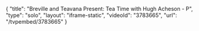 {
    "title": "Breville and Teavana Present: Tea Time with Hugh Acheson - P",
    "type": "solo",
    "layout": "iframe-static",
    "videoId": "3783665",
    "url": "\/tvpembed\/3783665"
}